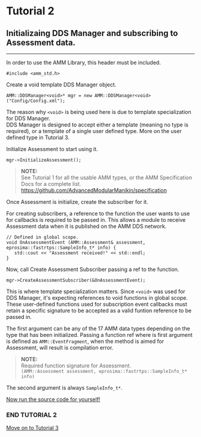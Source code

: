 




# Tutorial 2
## Initializaing <void> DDS Manager and subscribing to Assessment data.

---

In order to use the AMM Library, this header must be included.
```
#include <amm_std.h>
```

Create a void template DDS Manager object.
```
AMM::DDSManager<void>* mgr = new AMM::DDSManager<void>("Config/Config.xml");
```

The reason why `<void>` is being used here is due to template specialization for DDS Manager. <br />
DDS Manager is designed to accept either a <void> template (meaning no type is required), or a template of a single user defined type. More on the user defined type in Tutorial 3.

Initialize Assessment to start using it.
```
mgr->InitializeAssessment();
```

> **NOTE:** <br />
See Tutorial 1 for all the usable AMM types, or the AMM Specification Docs for a complete list. <br />
https://github.com/AdvancedModularManikin/specification


Once Assessment is initialize, create the subscriber for it.

For creating subscribers, a reference to the function the user wants to use for callbacks is required to be passed in. This allows a module to receive Assessment data when it is published on the AMM DDS network.
```
// Defined in global scope.
void OnAssessmentEvent (AMM::Assessment& assessment, eprosima::fastrtps::SampleInfo_t* info) {
   std::cout << "Assessment received!" << std::endl;
}
```

Now, call Create Assessment Subscriber passing a ref to the function.
```
mgr->CreateAssessmentSubscriber(&OnAssessmentEvent);
```

This is where template specialization matters. Since `<void>` was used for DDS Manager, it's expecting references to void functions in global scope. These user-defined functions used for subscription event callbacks must retain a specific signature to be accepted as a valid funtion reference to be passed in.

The first argument can be any of the 17 AMM data types depending on the type that has been initialized.
Passing a function ref where is first argument is defined as `AMM::EventFragment`, when the method is
aimed for Assessment, will result is compilation error.

> **NOTE:** <br />
Required function signature for Assessment. <br />
`(AMM::Assessment assessment, eprosima::fastrtps::SampleInfo_t* info)`

The second argument is always `SampleInfo_t*`.

[Now run the source code for yourself!](https://github.com/AdvancedModularManikin/example-module/blob/master/Source/Tutorial_2.cpp)

### END TUTORIAL 2

[Move on to Tutorial 3](Tutorial_3.md)
